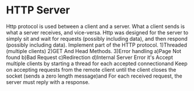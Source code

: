 # HTTP Server

<div>
Http protocol is used between a client and a server.
What a client sends is what a server receives, and vice-versa.
Http was designed for the server to simply sit and wait for requests (possibly including data), and then respond (possibly including data).
Implement part of the HTTP protocol. 1)Threaded (multiple clients) 2)GET And Head Methods. 3)Error handling a)Page Not found b)Bad Request c)Redirection d)Internal Server Error it's Accept multiple clients by starting a thread for each accepted connectionand Keep on accepting requests from the remote client until the client closes the socket (sends a zero length message)and For each received request, the server must reply with a response.
</div>

